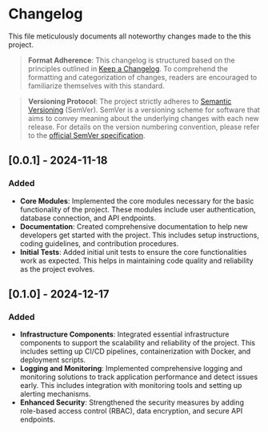# Changelog

This file meticulously documents all noteworthy changes made to the this project.

> **Format Adherence**: This changelog is structured based on the principles outlined in [Keep a Changelog](https://keepachangelog.com/en/1.0.0). To comprehend the formatting and categorization of changes, readers are encouraged to familiarize themselves with this standard.

> **Versioning Protocol**: The project strictly adheres to [Semantic Versioning](https://semver.org/spec/v2.0.0.html) (SemVer). SemVer is a versioning scheme for software that aims to convey meaning about the underlying changes with each new release. For details on the version numbering convention, please refer to the [official SemVer specification](https://semver.org/spec/v2.0.0.html).

## [0.0.1] - 2024-11-18

### Added
- **Core Modules**: Implemented the core modules necessary for the basic functionality of the project. These modules include user authentication, database connection, and API endpoints.
- **Documentation**: Created comprehensive documentation to help new developers get started with the project. This includes setup instructions, coding guidelines, and contribution procedures.
- **Initial Tests**: Added initial unit tests to ensure the core functionalities work as expected. This helps in maintaining code quality and reliability as the project evolves.

## [0.1.0] - 2024-12-17

### Added
- **Infrastructure Components**: Integrated essential infrastructure components to support the scalability and reliability of the project. This includes setting up CI/CD pipelines, containerization with Docker, and deployment scripts.
- **Logging and Monitoring**: Implemented comprehensive logging and monitoring solutions to track application performance and detect issues early. This includes integration with monitoring tools and setting up alerting mechanisms.
- **Enhanced Security**: Strengthened the security measures by adding role-based access control (RBAC), data encryption, and secure API endpoints.
